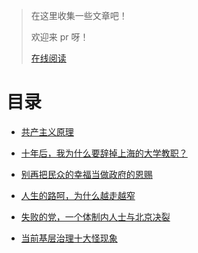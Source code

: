 > 在这里收集一些文章吧！
>
> 欢迎来 pr 呀！
> 
> [在线阅读](https://read.fzf404.art/)

# 目录

- [共产主义原理](共产主义原理.md)

- [十年后，我为什么要辞掉上海的大学教职？](我为什么要辞掉上海的大学教职.md)

- [别再把民众的幸福当做政府的恩赐](别再把民众的幸福当做政府的恩赐.md)

- [人生的路呵，为什么越走越窄](人生的路呵为什么越走越窄.md)

- [失败的党，一个体制内人士与北京决裂](失败的党一个体制内人士与北京决裂.md)

- [当前基层治理十大怪现象](当前基层治理十大怪现象.md)